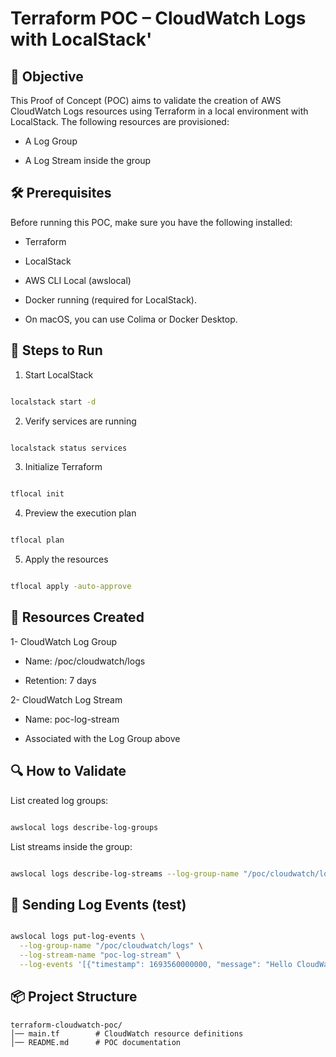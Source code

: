 # Terraform POC – CloudWatch Logs with LocalStack'

## 📌 Objective

This Proof of Concept (POC) aims to validate the creation of AWS CloudWatch Logs resources using Terraform in a local environment with LocalStack.
The following resources are provisioned:

- A Log Group

- A Log Stream inside the group

## 🛠️ Prerequisites

Before running this POC, make sure you have the following installed:

- Terraform

- LocalStack

- AWS CLI Local (awslocal)

- Docker running (required for LocalStack).

- On macOS, you can use Colima or Docker Desktop.

## 🚀 Steps to Run

1. Start LocalStack

```bash

localstack start -d
```

2. Verify services are running

```bash

localstack status services
```
3. Initialize Terraform

```bash

tflocal init
```

4. Preview the execution plan

```bash

tflocal plan
```

5. Apply the resources

```bash

tflocal apply -auto-approve
```

## 📂 Resources Created

1- CloudWatch Log Group

- Name: /poc/cloudwatch/logs

- Retention: 7 days

2- CloudWatch Log Stream

- Name: poc-log-stream

- Associated with the Log Group above

## 🔍 How to Validate

List created log groups:

```bash

awslocal logs describe-log-groups
```

List streams inside the group:

```bash

awslocal logs describe-log-streams --log-group-name "/poc/cloudwatch/logs"
```


## 📝 Sending Log Events (test)


```bash

awslocal logs put-log-events \
  --log-group-name "/poc/cloudwatch/logs" \
  --log-stream-name "poc-log-stream" \
  --log-events '[{"timestamp": 1693560000000, "message": "Hello CloudWatch from Terraform POC"}]'
```


## 📦 Project Structure

```
terraform-cloudwatch-poc/
│── main.tf        # CloudWatch resource definitions
│── README.md      # POC documentation

```
